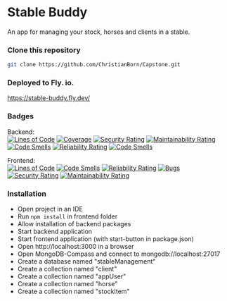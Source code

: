 <div >
  <h1>Stable Buddy</h1>
  <p>An app for managing your stock, horses and clients in a stable.</p>
</div>

### Clone this repository

```bash
git clone https://github.com/ChristianBorn/Capstone.git
```

### Deployed to Fly. io.
https://stable-buddy.fly.dev/


### Badges
Backend: <br>
[![Lines of Code](https://sonarcloud.io/api/project_badges/measure?project=christianborn_Capstone_backend&metric=ncloc)](https://sonarcloud.io/summary/new_code?id=christianborn_Capstone_backend)
[![Coverage](https://sonarcloud.io/api/project_badges/measure?project=christianborn_Capstone_backend&metric=coverage)](https://sonarcloud.io/summary/new_code?id=christianborn_Capstone_backend)
[![Security Rating](https://sonarcloud.io/api/project_badges/measure?project=christianborn_Capstone_backend&metric=security_rating)](https://sonarcloud.io/summary/new_code?id=christianborn_Capstone_backend)
[![Maintainability Rating](https://sonarcloud.io/api/project_badges/measure?project=christianborn_Capstone_backend&metric=sqale_rating)](https://sonarcloud.io/summary/new_code?id=christianborn_Capstone_backend)
[![Code Smells](https://sonarcloud.io/api/project_badges/measure?project=christianborn_Capstone_backend&metric=code_smells)](https://sonarcloud.io/summary/new_code?id=christianborn_Capstone_backend)
[![Reliability Rating](https://sonarcloud.io/api/project_badges/measure?project=christianborn_Capstone_backend&metric=reliability_rating)](https://sonarcloud.io/summary/new_code?id=christianborn_Capstone_backend)
[![Code Smells](https://sonarcloud.io/api/project_badges/measure?project=christianborn_Capstone_backend&metric=code_smells)](https://sonarcloud.io/summary/new_code?id=christianborn_Capstone_backend)
<br>


Frontend:<br>
[![Lines of Code](https://sonarcloud.io/api/project_badges/measure?project=christianborn_Capstone_frontend&metric=ncloc)](https://sonarcloud.io/summary/new_code?id=christianborn_Capstone_frontend)
[![Code Smells](https://sonarcloud.io/api/project_badges/measure?project=christianborn_Capstone_frontend&metric=code_smells)](https://sonarcloud.io/summary/new_code?id=christianborn_Capstone_frontend)
[![Reliability Rating](https://sonarcloud.io/api/project_badges/measure?project=christianborn_Capstone_frontend&metric=reliability_rating)](https://sonarcloud.io/summary/new_code?id=christianborn_Capstone_frontend)
[![Bugs](https://sonarcloud.io/api/project_badges/measure?project=christianborn_Capstone_frontend&metric=bugs)](https://sonarcloud.io/summary/new_code?id=christianborn_Capstone_frontend)
[![Security Rating](https://sonarcloud.io/api/project_badges/measure?project=christianborn_Capstone_frontend&metric=security_rating)](https://sonarcloud.io/summary/new_code?id=christianborn_Capstone_frontend)
[![Maintainability Rating](https://sonarcloud.io/api/project_badges/measure?project=christianborn_Capstone_frontend&metric=sqale_rating)](https://sonarcloud.io/summary/new_code?id=christianborn_Capstone_frontend)
### Installation

- Open project in an IDE <br>
- Run `npm install` in frontend folder <br>
- Allow installation of backend packages <br>
- Start backend application <br>
- Start frontend application (with start-button in package.json)<br>
- Open http://localhost:3000 in a browser <br>
- Open MongoDB-Compass and connect to mongodb://localhost:27017<br>
- Create a database named "stableManagement"<br>
- Create a collection named "client"<br>
- Create a collection named "appUser"<br>
- Create a collection named "horse"<br>
- Create a collection named "stockItem"<br>



